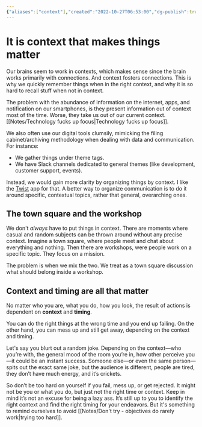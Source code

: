 ```yaml
---
{"aliases":["context"],"created":"2022-10-27T06:53:00","dg-publish":true,"project":["[[noobthink.com]]"],"permalink":"/notes/it-is-context-that-makes-things-matter/","dgPassFrontmatter":true,"updated":"2025-04-18T15:53:21.195+02:00"}
---
```


# It is context that makes things matter
Our brains seem to work in contexts, which makes sense since the brain works primarily with connections. And context fosters connections. 
This is why we quickly remember things when in the right context, and why it is so hard to recall stuff when not in context.

The problem with the abundance of information on the internet, apps, and notification on our smartphones, is they present information out of context most of the time. Worse, they take us out of our current context. [[Notes/Technology fucks up focus\|Technology fucks up focus]].

We also often use our digital tools clumsily, mimicking the filing cabinet/archiving methodology when dealing with data and communication. For instance:
- We gather things under theme tags.
- We have Slack channels dedicated to general themes (like development, customer support, events).

Instead, we would gain more clarity by organizing things by context. I like the [Twist](https://twistapp.com/)  app for that. A better way to organize communication is to do it around specific, contextual topics, rather that general, overarching ones.
## The town square and the workshop
We don't *always* have to put things in context. There are moments where casual and random subjects can be thrown around without any precise context. Imagine a town square, where people meet and chat about everything and nothing. 
Then there are workshops, were people work on a specific topic. They focus on a mission. 

The problem is when we mix the two. We treat as a town square discussion what should belong inside a workshop. 
## Context and timing are all that matter
No matter who you are, what you do, how you look, the result of actions is dependent on **context** and **timing**.

You can do the right things at the wrong time and you end up failing. On the other hand, you can mess up and still get away, depending on the context and timing.

Let's say you blurt out a random joke. Depending on the context—who you’re with, the general mood of the room you’re in, how other perceive you—it could be an instant success. Someone else—or even the same person—spits out the exact same joke, but the audience is different, people are tired, they don’t have much energy, and it’s crickets.

So don’t be too hard on yourself if you fail, mess up, or get rejected. It might not be you or what you do, but just not the right time or context.  Keep in mind it’s not an excuse for being a lazy ass. It’s still up to you to identify the right context and find the right timing for your endeavors. But it's  something to remind ourselves to avoid [[Notes/Don't try - objectives do rarely work\|trying too hard]].